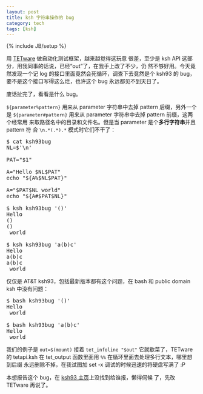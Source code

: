 ```yaml
---
layout: post
title: ksh 字符串操作的 bug
category: tech
tags: [ksh]
---
```

{% include JB/setup %}

用 [TETware](http://tetworks.opengroup.org/) 做自动化测试框架，越来越觉得这玩意
很差，至少是 ksh API 这部分，用我同事的话说，已经“out”了，在我手上改了不少，仍
然不够好用。今天竟然发现一个记 log 的接口里面竟然会死循环，调查下去竟然是个
ksh93 的 bug，要不是这个接口写得这么烂，也许这个 bug 永远都见不到天日了。

废话扯完了，看看是什么 bug。

`${parameter%pattern}` 用来从 parameter 字符串中去掉 pattern 后缀，另外一个是
`${parameter#pattern}` 用来从 parameter 字符串中去掉 pattern 前缀，这两个经常用
来取路径名中的目录和文件名。但是当 parameter 是个**多行字符串**并且 pattern 符
合 `\n.*(.*).*` 模式时它们不干了：

<pre>
$ cat ksh93bug
NL=$'\n'

PAT="$1"

A="Hello $NL$PAT"
echo "${A%$NL$PAT}"

A="$PAT$NL world"
echo "${A#$PAT$NL}"

$ ksh ksh93bug '()'
Hello
()
()
 world

$ ksh ksh93bug 'a(b)c'
Hello
a(b)c
a(b)c
 world
</pre>

仅仅是 AT&T ksh93，包括最新版本都有这个问题，在 bash 和 public domain ksh 中没有问题：

<pre>
$ bash ksh93bug '()'
Hello
 world

$ bash ksh93bug 'a(b)c'
Hello
 world
</pre>

我们的例子是 `out=$(mount)` 接着 `tet_infoline "$out"` 它就歇菜了，TETware 的
tetapi.ksh 在 tet_output 函数里面用 `%%` 在循环里面去处理多行文本，哪里想到后缀
永远删除不掉，在我试图加 set -x 调试的时候迅速的将硬盘写满了 :P

本想报告这个 bug，在 [ksh93 主页](http://kornshell.com)上没找到给谁报，懒得伺候
了，先改 TETware 再说了。
